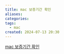 ```yaml
---
title: mac 보증기간 확인
aliases: 
categories: 
tags:
  - mac
created: 2024-07-13 20:30
---
```

[mac 보증기간 확인](https://checkcoverage.apple.com/?locale=ko_KR)
